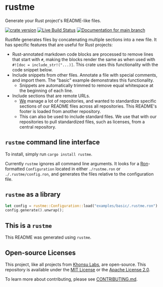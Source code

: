 # rustme

Generate your Rust project's README-like files.

[![crate version](https://img.shields.io/crates/v/rustme.svg)](https://crates.io/crates/rustme)
[![Live Build Status](https://img.shields.io/github/workflow/status/khonsulabs/rustme/Tests/main)](https://github.com/khonsulabs/rustme/actions?query=workflow:Tests)
[![Documentation for `main` branch](https://img.shields.io/badge/docs-main-informational)](https://khonsulabs.github.io/rustme/main/rustme/)

RustMe generates files by concatenating multiple sections into a new file. It
has specific features that are useful for Rust projects:

- Rust-annotated markdown code blocks are processed to remove lines that start
  with `#`, making the blocks render the same as when used with `#![doc =
  include_str!("...)]`. This crate uses this functionality with the code snippet
  below.
- Include snippets from other files. Annotate a file with special comments, and
  import them. The "basic" example demonstrates this functionality.
  - Snippets are automatically trimmed to remove equal whitespace at the
    beginning of each line.
- Include sections that are remote URLs.
  - [We](https://khonsulabs.com/) manage a lot of repositories, and wanted to
    standardize specific sections of our README files across all repositories.
    This README's footer is loaded from another repository.
  - This can also be used to include standard files. We use that with our
    repositories to pull standardized files, such as licenses, from a central
    repository.

## `rustme` command line interface

To install, simply run `cargo install rustme`.

Currently `rustme` ignores all command line arguments. It looks for a
[Ron](https://github.com/ron-rs/ron)-formatted `Configuration` located in either
`./rustme.ron` or `./.rustme/config.ron`, and generates the files relative to
the configuration file.

## `rustme` as a library

```rust
let config = rustme::Configuration::load("examples/basic/.rustme.ron").unwrap();
config.generate().unwrap();
```

## This is a `rustme`

This README was generated using `rustme`.

## Open-source Licenses

This project, like all projects from [Khonsu Labs](https://khonsulabs.com/), are
open-source. This repository is available under the [MIT License](./LICENSE-MIT)
or the [Apache License 2.0](./LICENSE-APACHE).

To learn more about contributing, please see [CONTRIBUTING.md](./CONTRIBUTING.md).
